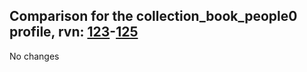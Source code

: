 ## Comparison for the collection_book_people0 profile, rvn: [123](https://github.com/PRO100KatYT/FortniteProfileRevisions/tree/main/profiles/collection_book_people0/123%20collection_book_people0.json)-[125](https://github.com/PRO100KatYT/FortniteProfileRevisions/tree/main/profiles/collection_book_people0/125%20collection_book_people0.json)

No changes
